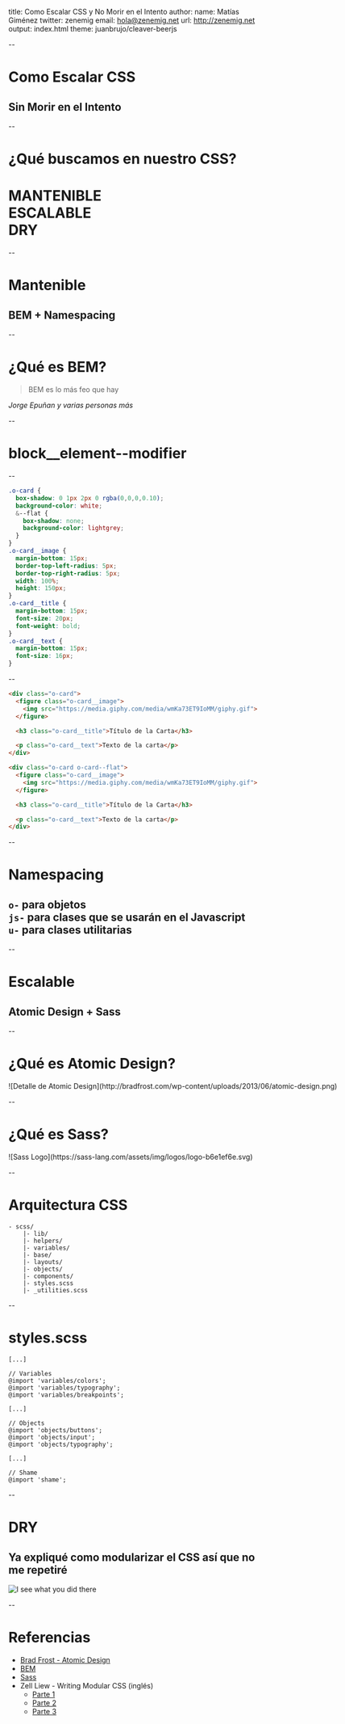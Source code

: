 title: Como Escalar CSS y No Morir en el Intento
author:
  name: Matías Giménez
  twitter: zenemig
  email: hola@zenemig.net
  url: http://zenemig.net
output: index.html
theme: juanbrujo/cleaver-beerjs

--

# Como Escalar CSS
## Sin Morir en el Intento

--

# ¿Qué buscamos en nuestro CSS?

# **MANTENIBLE** <br> **ESCALABLE** <br> **DRY**

--

# Mantenible

## BEM + Namespacing

--

# ¿Qué es BEM?

> BEM es lo más feo que hay

*Jorge Epuñan y varias personas más*

--

# block__element--modifier

--

```scss
.o-card {
  box-shadow: 0 1px 2px 0 rgba(0,0,0,0.10);
  background-color: white;
  &--flat {
    box-shadow: none;
    background-color: lightgrey;
  }
}
.o-card__image {
  margin-bottom: 15px;
  border-top-left-radius: 5px;
  border-top-right-radius: 5px;
  width: 100%;
  height: 150px;
}
.o-card__title {
  margin-bottom: 15px;
  font-size: 20px;
  font-weight: bold;
}
.o-card__text {
  margin-bottom: 15px;
  font-size: 16px;
}

```

--

```html
<div class="o-card">
  <figure class="o-card__image">
    <img src="https://media.giphy.com/media/wmKa73ET9IoMM/giphy.gif">
  </figure>

  <h3 class="o-card__title">Título de la Carta</h3>

  <p class="o-card__text">Texto de la carta</p>
</div>
```

```html
<div class="o-card o-card--flat">
  <figure class="o-card__image">
    <img src="https://media.giphy.com/media/wmKa73ET9IoMM/giphy.gif">
  </figure>

  <h3 class="o-card__title">Título de la Carta</h3>

  <p class="o-card__text">Texto de la carta</p>
</div>
```

--

# Namespacing

## `o-` para objetos <br> `js-` para clases que se usarán en el Javascript <br> `u-` para clases utilitarias

--

# Escalable

## Atomic Design + Sass

--

# ¿Qué es Atomic Design?

<div style="margin: 0 auto; width: 1200px;">
  ![Detalle de Atomic Design](http://bradfrost.com/wp-content/uploads/2013/06/atomic-design.png)
</div>

--

# ¿Qué es Sass?

<div style="margin: 0 auto; width: 600px;">
  ![Sass Logo](https://sass-lang.com/assets/img/logos/logo-b6e1ef6e.svg)
</div>

--

# Arquitectura CSS

```
- scss/
    |- lib/
    |- helpers/
    |- variables/
    |- base/
    |- layouts/
    |- objects/
    |- components/
    |- styles.scss
    |- _utilities.scss
```

--

# styles.scss

```
[...]

// Variables
@import 'variables/colors';
@import 'variables/typography';
@import 'variables/breakpoints';

[...]

// Objects
@import 'objects/buttons';
@import 'objects/input';
@import 'objects/typography';

[...]

// Shame
@import 'shame';
```

--

# DRY

## Ya expliqué como modularizar el CSS así que no me repetiré

![I see what you did there](https://media.giphy.com/media/5gw0VWGbgNm8w/giphy.gif)

--

# Referencias

- [Brad Frost - Atomic Design](http://bradfrost.com/blog/post/atomic-web-design/)
- [BEM](http://getbem.com/)
- [Sass](http://sass-lang.com/)
- Zell Liew - Writing Modular CSS (inglés)
  - [Parte 1](https://zellwk.com/blog/css-architecture-1/)
  - [Parte 2](https://zellwk.com/blog/css-architecture-2/)
  - [Parte 3](https://zellwk.com/blog/css-architecture-3/)
